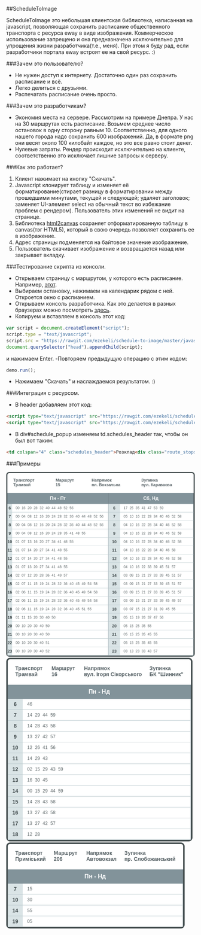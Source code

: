##ScheduleToImage

ScheduleToImage это небольшая клиентская библиотека, написанная на javascript, позволяющая сохранить расписание общественного транспорта с ресурса eway в виде изображения. Коммерческое использование запрещено и она предназначена исключительно для упрощения жизни разработчика(т.е., меня). При этом я буду рад, если разработчики портала eway встроят ее на свой ресурс. :)


###Зачем это пользователю?
- Не нужен доступ к интернету. Достаточно один раз сохранить расписание и всё.
- Легко делиться с друзьями.
- Распечатать расписание очень просто.


###Зачем это разработчикам?

- Экономия места на сервере.
Рассмотрим на примере Днепра. У нас на 30 маршрутах есть расписание. Возьмем среднее число остановок в одну сторону равным 10. Соответственно, для одного нашего города надо сохранить 600 изображений. Да, в формате png они весят около 100 килобайт каждое, но это все равно стоит денег.
- Нулевые затраты.
Рендер происходит исключительно на клиенте, соответственно это исключает лишние запросы к серверу.


###Как это работает?

1. Клиент нажимает на кнопку "Скачать". 
2. Javascript клонирует таблицу и изменяет её форматирование(стирает разницу в форматировании между прошедшими минутами, текущей и следующей; удаляет заголовок; заменяет UI-элемент select на обычный текст во избежание проблем с рендером). Пользователь этих изменений не видит на странице.
3. Библиотека [html2canvas](https://github.com/niklasvh/html2canvas/) сохраняет отформатированную таблицу в canvas(тэг HTML5), который в свою очередь позволяет сохранить ее в изображение.
4. Адрес страницы подменяется на байтовое значение изображение.
5. Пользователь скачивает изображение и возвращается назад или закрывает вкладку.


###Тестирование скрипта из консоли.

- Открываем страницу с маршрутом, у которого есть расписание. Например, [этот](https://www.eway.in.ua/ua/cities/dnipro/routes/132). 
- Выбираем остановку, нажимаем на календарик рядом с ней. Откроется окно с распианием. 
- Открываем консоль разработчика. Как это делается в разных браузерах можно посмотреть [здесь](https://learn.javascript.ru/devtools). 
- Копируем и вставляем в консоль этот код:

```javascript
var script = document.createElement("script");
script.type = "text/javascript";
script.src = "https://rawgit.com/ezekeli/schedule-to-image/master/javascript/demo.js";
document.querySelector("head").appendChild(script);
```

и нажимаем Enter.
-Повторяем предыдущую операцию с этим кодом:

```javascript
demo.run();
```

- Нажимаем "Скачать" и наслаждаемся результатом. :)


###Интеграция с ресурсом.

- В header добавляем этот код:

```html
<script type="text/javascript" src="https://rawgit.com/ezekeli/schedule-to-image/master/javascript/html2canvas.js"></script>
<script type="text/javascript" src="https://rawgit.com/ezekeli/schedule-to-image/master/javascript/schedule-to-image.js"></script>
```

- В div#schedule_popup изменяем td.schedules_header так, чтобы он был вот таким:

```html
<td colspan="4" class="schedules_header">Розклад<div class="route_stops_directions_buttons" onclick="(new ScheduleToImage).run()">Скачать</div></td>
```


###Примеры

![График с двумя колонками не загрузился](https://github.com/ezekeli/schedule-to-image/raw/master/img/two_columns.png "График с двумя колонками")
![График с одной колонкой не загрузился](https://github.com/ezekeli/schedule-to-image/raw/master/img/one_column.png "График с одной колонкой")
![Миниатюрный график не загрузился](https://github.com/ezekeli/schedule-to-image/raw/master/img/little_schadule.png "Миниатюрный график")
